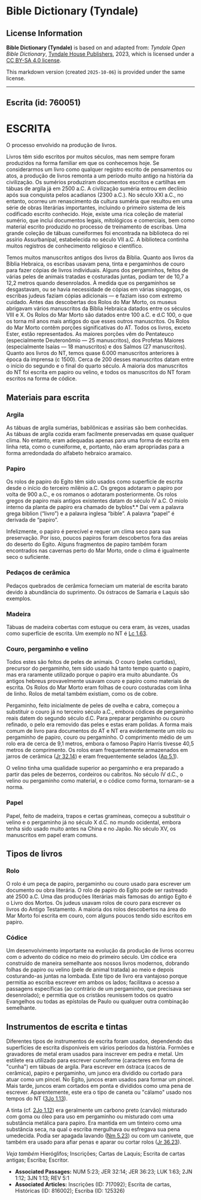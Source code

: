 # Bible Dictionary (Tyndale)

## License Information

**Bible Dictionary (Tyndale)** is based on and adapted from: _Tyndale Open Bible Dictionary_, [Tyndale House Publishers](https://tyndaleopenresources.com/), 2023, which is licensed under a [CC BY-SA 4.0 license](https://creativecommons.org/licenses/by-sa/4.0/legalcode.en).

This markdown version (created `2025-10-06`) is provided under the same license.



--------------------------------

## Escrita (id: 760051)

ESCRITA
=======

O processo envolvido na produção de livros.

Livros têm sido escritos por muitos séculos, mas nem sempre foram produzidos na forma familiar em que os conhecemos hoje. Se considerarmos um livro como qualquer registro escrito de pensamentos ou atos, a produção de livros remonta a um período muito antigo na história da civilização. Os sumérios produziram documentos escritos e cartilhas em tábuas de argila já em 2500 a.C. A civilização suméria entrou em declínio após sua conquista pelos acadianos (2300 a.C.). No século XXI a.C., no entanto, ocorreu um renascimento da cultura suméria que resultou em uma série de obras literárias importantes, incluindo o primeiro sistema de leis codificado escrito conhecido. Hoje, existe uma rica coleção de material sumério, que inclui documentos legais, mitológicos e comerciais, bem como material escrito produzido no processo de treinamento de escribas. Uma grande coleção de tábuas cuneiformes foi encontrada na biblioteca do rei assírio Assurbanípal, estabelecida no século VII a.C. A biblioteca continha muitos registros de conhecimento religioso e científico.

Temos muitos manuscritos antigos dos livros da Bíblia. Quanto aos livros da Bíblia Hebraica, os escribas usavam pena, tinta e pergaminhos de couro para fazer cópias de livros individuais. Alguns dos pergaminhos, feitos de várias peles de animais tratadas e costuradas juntas, podiam ter de 10,7 a 12,2 metros quando desenrolados. À medida que os pergaminhos se desgastavam, ou se havia necessidade de cópias em várias sinagogas, os escribas judeus faziam cópias adicionais — e faziam isso com extremo cuidado. Antes das descobertas dos Rolos do Mar Morto, os museus abrigavam vários manuscritos da Bíblia Hebraica datados entre os séculos VIII e X. Os Rolos do Mar Morto são datados entre 100 a.C. e d.C 100, o que os torna mil anos mais antigos do que esses outros manuscritos. Os Rolos do Mar Morto contêm porções significativas do AT. Todos os livros, exceto Ester, estão representados. As maiores porções vêm do Pentateuco (especialmente Deuteronômio — 25 manuscritos), dos Profetas Maiores (especialmente Isaías — 18 manuscritos) e dos Salmos (27 manuscritos). Quanto aos livros do NT, temos quase 6\.000 manuscritos anteriores à época da imprensa (c 1500\). Cerca de 200 desses manuscritos datam entre o início do segundo e o final do quarto século. A maioria dos manuscritos do NT foi escrita em papiro ou velino, e todos os manuscritos do NT foram escritos na forma de códice.

Materiais para escrita
----------------------

### Argila

As tábuas de argila sumérias, babilônicas e assírias são bem conhecidas. As tábuas de argila cozida eram facilmente preservadas em quase qualquer clima. No entanto, eram adequadas apenas para uma forma de escrita em linha reta, como o cuneiforme, e, portanto, não eram apropriadas para a forma arredondada do alfabeto hebraico aramaico.

### Papiro

Os rolos de papiro do Egito têm sido usados como superfície de escrita desde o início do terceiro milênio a.C. Os gregos adotaram o papiro por volta de 900 a.C., e os romanos o adotaram posteriormente. Os rolos gregos de papiro mais antigos existentes datam do século IV a.C. O miolo interno da planta de papiro era chamado de byblos*.* Daí vem a palavra grega biblion (“livro”) e a palavra inglesa “bible”. A palavra “papel” é derivada de “papiro”.

Infelizmente, o papiro é perecível e requer um clima seco para sua preservação. Por isso, poucos papiros foram descobertos fora das areias do deserto do Egito. Alguns fragmentos de papiro também foram encontrados nas cavernas perto do Mar Morto, onde o clima é igualmente seco o suficiente.

### Pedaços de cerâmica

Pedaços quebrados de cerâmica forneciam um material de escrita barato devido à abundância do suprimento. Os óstracos de Samaria e Laquis são exemplos.

### Madeira

Tábuas de madeira cobertas com estuque ou cera eram, às vezes, usadas como superfície de escrita. Um exemplo no NT é [Lc 1\.63](https://ref.ly/Luke1:63).

### Couro, pergaminho e velino

Todos estes são feitos de peles de animais. O couro (peles curtidas), precursor do pergaminho, tem sido usado há tanto tempo quanto o papiro, mas era raramente utilizado porque o papiro era muito abundante. Os antigos hebreus provavelmente usavam couro e papiro como materiais de escrita. Os Rolos do Mar Morto eram folhas de couro costuradas com linha de linho. Rolos de metal também existiam, como os de cobre.

Pergaminho, feito inicialmente de peles de ovelha e cabra, começou a substituir o couro já no terceiro século a.C., embora códices de pergaminho reais datem do segundo século d.C. Para preparar pergaminho ou couro refinado, o pelo era removido das peles e estas eram polidas. A forma mais comum de livro para documentos do AT e NT era evidentemente um rolo ou pergaminho de papiro, couro ou pergaminho. O comprimento médio de um rolo era de cerca de 9,1 metros, embora o famoso Papiro Harris tivesse 40,5 metros de comprimento. Os rolos eram frequentemente armazenados em jarros de cerâmica ([Jr 32\.14](https://ref.ly/Jer32:14)) e eram frequentemente selados ([Ap 5\.1](https://ref.ly/Rev5:1)).

O velino tinha uma qualidade superior ao pergaminho e era preparado a partir das peles de bezerros, cordeiros ou cabritos. No século IV d.C., o velino ou pergaminho como material, e o códice como forma, tornaram\-se a norma.

### Papel

Papel, feito de madeira, trapos e certas gramíneas, começou a substituir o velino e o pergaminho já no século X d.C. no mundo ocidental, embora tenha sido usado muito antes na China e no Japão. No século XV, os manuscritos em papel eram comuns.

Tipos de livros
---------------

### Rolo

O rolo é um peça de papiro, pergaminho ou couro usado para escrever um documento ou obra literária. O rolo de papiro do Egito pode ser rastreado até 2500 a.C. Uma das produções literárias mais famosas do antigo Egito é o Livro dos Mortos. Os judeus usavam rolos de couro para escrever os livros do Antigo Testamento. A maioria dos rolos descobertos na área do Mar Morto foi escrita em couro, com alguns poucos tendo sido escritos em papiro.

### Códice

Um desenvolvimento importante na evolução da produção de livros ocorreu com o advento do códice no meio do primeiro século. Um códice era construído de maneira semelhante aos nossos livros modernos, dobrando folhas de papiro ou velino (pele de animal tratada) ao meio e depois costurando\-as juntas na lombada. Este tipo de livro era vantajoso porque permitia ao escriba escrever em ambos os lados; facilitava o acesso a passagens específicas (ao contrário de um pergaminho, que precisava ser desenrolado); e permitia que os cristãos reunissem todos os quatro Evangelhos ou todas as epístolas de Paulo ou qualquer outra combinação semelhante.

Instrumentos de escrita e tintas
--------------------------------

Diferentes tipos de instrumentos de escrita foram usados, dependendo das superfícies de escrita disponíveis em vários períodos da história. Formões e gravadores de metal eram usados para inscrever em pedra e metal. Um estilete era utilizado para escrever cuneiforme (caracteres em forma de "cunha") em tábuas de argila. Para escrever em óstraca (cacos de cerâmica), papiro e pergaminho, um junco era dividido ou cortado para atuar como um pincel. No Egito, juncos eram usados para formar um pincel. Mais tarde, juncos eram cortados em ponta e divididos como uma pena de escrever. Aparentemente, este era o tipo de caneta ou "cálamo" usado nos tempos do NT ([3Jo 1\.13](https://ref.ly/3John1:13)).

A tinta (cf. [2Jo 1\.12](https://ref.ly/2John1:12)) era geralmente um carbono preto (carvão) misturado com goma ou óleo para uso em pergaminho ou misturado com uma substância metálica para papiro. Era mantida em um tinteiro como uma substância seca, na qual o escriba mergulhava ou esfregava sua pena umedecida. Podia ser apagada lavando ([Nm 5\.23](https://ref.ly/Num5:23)) ou com um canivete, que também era usado para afiar penas e aparar ou cortar rolos ([Jr 36\.23](https://ref.ly/Jer36:23)).

*Veja também* Hieróglifos; Inscrições; Cartas de Laquis; Escrita de cartas antigas; Escriba; Escritor.

* **Associated Passages:** NUM 5:23; JER 32:14; JER 36:23; LUK 1:63; 2JN 1:12; 3JN 1:13; REV 5:1
* **Associated Articles:** Inscrições (ID: 717092); Escrita de cartas, Históricas (ID: 816002); Escriba (ID: 125326)

